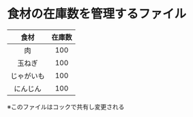 # 食材の在庫数を管理するファイル

|食材|在庫数|
|:--:|:--:|
|肉|100|
|玉ねぎ|100|
|じゃがいも|100|
|にんじん|100|
※このファイルはコックで共有し変更される
